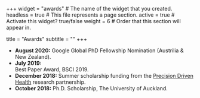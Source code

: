 +++
widget = "awards"  # The name of the widget that you created.
headless = true  # This file represents a page section.
active = true  # Activate this widget? true/false
weight = 6  # Order that this section will appear in.

title = "Awards"
subtitle = ""
+++

- **August 2020:**
  Google Global PhD Fellowship Nomination (Austrilia & New Zealand).
- **July 2019:**  
  Best Paper Award, BSCI 2019.
- **December 2018:**
  Summer scholarship funding from the [Precision Driven Health](https://precisiondrivenhealth.com) research partnership.
- **October 2018:**
  Ph.D. Scholarship, The University of Auckland.
